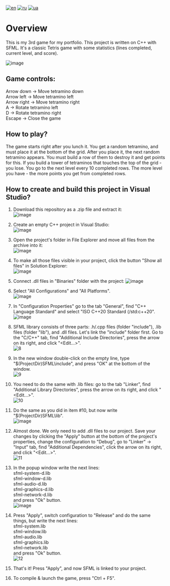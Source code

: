 [![en](https://img.shields.io/badge/Language-English-red.svg)](https://github.com/demianblogan/Game-The_Simplest_Tetris/edit/main/README.md)
[![ru](https://img.shields.io/badge/Language-Russian-blue.svg)](https://github.com/demianblogan/Game-The_Simplest_Tetris/edit/main/README.ru.md)
[![ua](https://img.shields.io/badge/Language-Ukrainian-green.svg)](https://github.com/demianblogan/Game-The_Simplest_Tetris/edit/main/README.ua.md)

# **Overview**<br />
This is my 3rd game for my portfolio. This project is written on C++ with SFML. It's a classic Tetris game with some statistics (lines completed, current level, and score).

![image](https://github.com/demianblogan/Game-The_Simplest_Tetris/assets/105989117/ff65de37-7666-4587-b6b3-a6aa15581637)

## **Game controls:**<br />
Arrow down  -> Move tetramino down<br />
Arrow left  -> Move tetramino left<br />
Arrow right -> Move tetramino right<br />
A           -> Rotate tetramino left<br />
D           -> Rotate tetramino right<br />
Escape      -> Close the game<br />

## **How to play?**<br />
The game starts right after you lunch it. You get a random tetramino, and must place it at the bottom of the grid. After you place it, the next random tetramino appears.
You must build a row of them to destroy it and get points for this. If you build a tower of tetraminos that touches the top of the grid - you lose. You go to the next level
every 10 completed rows. The more level you have - the more points you get from completed rows.

## **How to create and build this project in Visual Studio?**<br />
1. Download this repository as a .zip file and extract it:<br />
![image](https://github.com/demianblogan/Game-The_Simplest_Tetris/assets/105989117/290a257d-6183-4f0b-ae44-661153228b7a)

2. Create an empty C++ project in Visual Studio:<br />
![image](https://github.com/demianblogan/Game-The_Simplest_Tetris/assets/105989117/8993b7c0-12b8-4d7a-868b-0b87e6bc738e)

3. Open the project's folder in File Explorer and move all files from the archive into it:<br />
![image](https://github.com/demianblogan/Game-The_Simplest_Tetris/assets/105989117/726509fb-4f07-47b1-a87b-ecb91efcbe6c)

4. To make all those files visible in your project, click the button "Show all files" in Solution Explorer:<br />
![image](https://github.com/demianblogan/Game-The_Simplest_Tetris/assets/105989117/f7515e79-1877-42e0-8953-a940900aa30d)

5. Connect .dll files in "Binaries" folder with the project:
![image](https://github.com/demianblogan/Game-The_Simplest_Tetris/assets/105989117/556c31da-136b-49d5-89b5-b9c700ae946b)

6. Select "All Configurations" and "All Platforms".<br />
![image](https://github.com/demianblogan/Game-Until_Last_Asteroid/assets/105989117/32a7b835-c44a-4807-88ef-f1aff00f1456)

7. In "Configuration Properties" go to the tab "General", find "C++ Language Standard" and select "ISO C++20 Standard (/std:c++20".<br />
![image](https://github.com/demianblogan/Game-Until_Last_Asteroid/assets/105989117/30d7c9f7-aefa-44aa-b352-f6d993872c4e)

8. SFML library consists of three parts: .h/.cpp files (folder "include"), .lib files (folder "lib"), and .dll files. Let's link the "include" folder first. Go to the "C/C++" tab, find "Additional Include Directories", press the arrow on its right, and click "<Edit...>".<br />
![8](https://github.com/demianblogan/Game-Until_Last_Asteroid/assets/105989117/79cb8d11-aabb-40e5-897f-ddbf3fe087c1)

9. In the new window double-click on the empty line, type "$(ProjectDir)SFML\include", and press "OK" at the bottom of the window.<br />
![9](https://github.com/demianblogan/Game-Until_Last_Asteroid/assets/105989117/4257e884-5b7f-41da-b223-804560326285)

10. You need to do the same with .lib files: go to the tab "Linker", find "Additional Library Directories", press the arrow on its right, and click "<Edit...>".<br />
![10](https://github.com/demianblogan/Game-Until_Last_Asteroid/assets/105989117/3ada0b06-2495-444c-ba47-03de46a538f5)

11. Do the same as you did in item #10, but now write "$(ProjectDir)SFML\lib".<br />
![image](https://github.com/demianblogan/Game-Until_Last_Asteroid/assets/105989117/a0488d5d-414c-4050-9a61-9f9ae3860f52)

12. Almost done. We only need to add .dll files to our project. Save your changes by clicking the "Apply" button at the bottom of the project's properties, change the configuration to "Debug", go to "Linker" -> "Input" tab, find "Additional Dependencies", click the arrow on its right, and click "<Edit...>".<br />
![11](https://github.com/demianblogan/Game-Until_Last_Asteroid/assets/105989117/d6be1795-e5a9-49c4-b285-0bf18b07ed25)

13. In the popup window write the next lines:<br />
sfml-system-d.lib<br />
sfml-window-d.lib<br />
sfml-audio-d.lib<br />
sfml-graphics-d.lib<br />
sfml-network-d.lib<br />
and press "Ok" button.<br />
![image](https://github.com/demianblogan/Game-Until_Last_Asteroid/assets/105989117/58e2669e-8805-4624-b2a5-aaf502f12297)

14. Press "Apply", switch configuration to "Release" and do the same things, but write the next lines:<br />
sfml-system.lib<br />
sfml-window.lib<br />
sfml-audio.lib<br />
sfml-graphics.lib<br />
sfml-network.lib<br />
and press "Ok" button.<br />
![12](https://github.com/demianblogan/Game-Until_Last_Asteroid/assets/105989117/3f3f6dd1-6dae-46f0-8f26-6a9c873685c7)

15. That's it! Press "Apply", and now SFML is linked to your project.

16. To compile & launch the game, press "Ctrl + F5".

